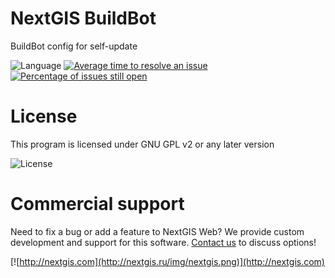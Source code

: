 # NextGIS BuildBot

BuildBot config for self-update

![Language](https://img.shields.io/badge/Language-Python-green.svg?maxAge=2592000)
[![Average time to resolve an issue](http://isitmaintained.com/badge/resolution/nextgis/buildbot.svg)](http://isitmaintained.com/project/nextgis/buildbot "Average time to resolve an issue")
[![Percentage of issues still open](http://isitmaintained.com/badge/open/nextgis/buildbot.svg)](http://isitmaintained.com/project/nextgis/buildbot "Percentage of issues still open")

<!-- # Build status

![build status](http://buildbot.nextgis.com/png?builder=selfupdate) -->


# License

This program is licensed under GNU GPL v2 or any later version

![License](https://img.shields.io/badge/License-GPL%20v2-blue.svg?maxAge=2592000)

# Commercial support

Need to fix a bug or add a feature to NextGIS Web? We provide custom development
and support for this software. [Contact us](http://nextgis.ru/en/contact/) to
discuss options!

[![http://nextgis.com](http://nextgis.ru/img/nextgis.png)](http://nextgis.com)
